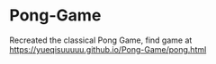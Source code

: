 # Pong-Game

Recreated the classical Pong Game, find game at https://yueqisuuuuu.github.io/Pong-Game/pong.html

